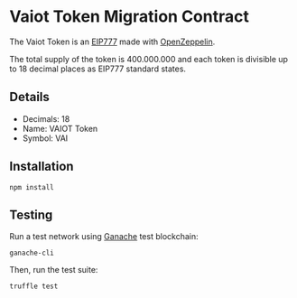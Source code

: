 # Vaiot Token Migration Contract

The Vaiot Token is an [EIP777](https://github.com/ethereum/EIPs/blob/master/EIPS/eip-777.md) made with [OpenZeppelin](https://github.com/openzeppelin/openzeppelin-contracts).

The total supply of the token is 400.000.000 and each token is divisible up to 18 decimal places as EIP777 standard states.

## Details
- Decimals: 18
- Name: VAIOT Token
- Symbol: VAI

## Installation
```
npm install
```

## Testing
Run a test network using [Ganache](https://www.trufflesuite.com/ganache) test blockchain:
```
ganache-cli
```

Then, run the test suite:
```
truffle test
```
